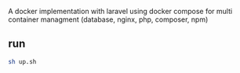 A docker implementation with laravel using docker compose for multi container managment (database, nginx, php, composer, npm)

## run
```bash
sh up.sh
```